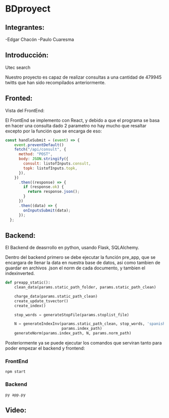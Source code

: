 # BDproyect

## Integrantes:
-Edgar Chacón 
-Paulo Cuaresma

## Introducción:
Utec search

Nuestro proyecto es capaz de realizar consultas a una cantidad de 479945 twitts que han sido recompilados anteriormente.

## Fronted:
Vista del FrontEnd:

El FrontEnd se implemento con React, y debido a que el programa se basa en hacer una consulta dado 2 parametro no hay mucho que resaltar excepto por la función que se encarga de eso:


``` javascript 
const handleSubmit = (event) => {
    event.preventDefault()
    fetch("/api/consult", {
      method: "POST",
      body: JSON.stringify({
        consult: listofInputs.consult,
        topk: listofInputs.topk,
      }),
    })
      .then((response) => {
        if (response.ok) {
          return response.json();
        }
      })
      .then((data) => {
        onInputsSubmit(data);
      });
  };

```


## Backend:
El Backend de deasrrollo en python, usando Flask, SQLAlchemy.

Dentro del backend primero se debe ejecutar la función pre_app, que se encargara de llenar la data en nuestra base de datos, asi como tambien de guardar en archivos .json el norm de cada documento, y tambien el indexinverted.

``` python 
def preapp_static():
    clean_data(params.static_path_folder, params.static_path_clean)

    charge_data(params.static_path_clean)
    create_update_tsvector()
    create_index()

    stop_words = generateStopFile(params.stoplist_file)

    N = generateIndexInv(params.static_path_clean, stop_words, 'spanish',
                         params.index_path)
    generateNorm(params.index_path, N, params.norm_path)

```


Posteriormente ya se puede ejecutar los comandos que serviran tanto para poder empezar el backend y frontend:
### FrontEnd
``` 
npm start
```
### Backend
```
py app.py
```




## Video:
